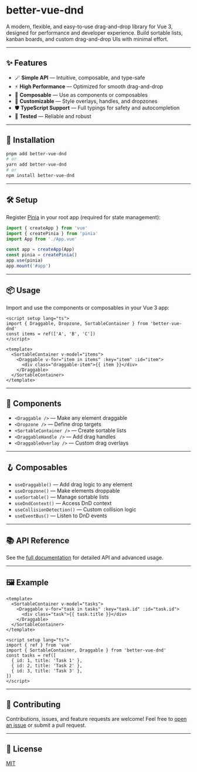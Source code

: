 # better-vue-dnd

A modern, flexible, and easy-to-use drag-and-drop library for Vue 3, designed for performance and developer experience. Build sortable lists, kanban boards, and custom drag-and-drop UIs with minimal effort.

---

## ✨ Features

- 🪄 **Simple API** — Intuitive, composable, and type-safe
- ⚡ **High Performance** — Optimized for smooth drag-and-drop
- 🧩 **Composable** — Use as components or composables
- 🎨 **Customizable** — Style overlays, handles, and dropzones
- 🛡️ **TypeScript Support** — Full typings for safety and autocompletion
- 🧪 **Tested** — Reliable and robust

---

## 🚀 Installation

```bash
pnpm add better-vue-dnd
# or
yarn add better-vue-dnd
# or
npm install better-vue-dnd
```

---

## 🛠️ Setup

Register [Pinia](https://pinia.vuejs.org/) in your root app (required for state management):

```js
import { createApp } from 'vue'
import { createPinia } from 'pinia'
import App from './App.vue'

const app = createApp(App)
const pinia = createPinia()
app.use(pinia)
app.mount('#app')
```

---

## 📦 Usage

Import and use the components or composables in your Vue 3 app:

```vue
<script setup lang="ts">
import { Draggable, Dropzone, SortableContainer } from 'better-vue-dnd'
const items = ref(['A', 'B', 'C'])
</script>

<template>
  <SortableContainer v-model="items">
    <Draggable v-for="item in items" :key="item" :id="item">
      <div class="draggable-item">{{ item }}</div>
    </Draggable>
  </SortableContainer>
</template>
```

---

## 🧩 Components

- `<Draggable />` — Make any element draggable
- `<Dropzone />` — Define drop targets
- `<SortableContainer />` — Create sortable lists
- `<DraggableHandle />` — Add drag handles
- `<DraggableOverlay />` — Custom drag overlays

---

## 🪝 Composables

- `useDraggable()` — Add drag logic to any element
- `useDropzone()` — Make elements droppable
- `useSortable()` — Manage sortable lists
- `useDndContext()` — Access DnD context
- `useCollisionDetection()` — Custom collision logic
- `useEventBus()` — Listen to DnD events

---

## 📚 API Reference

See the [full documentation](https://github.com/sdawidowich/better-vue-dnd#readme) for detailed API and advanced usage.

---

## 🖼️ Example

```vue
<template>
  <SortableContainer v-model="tasks">
    <Draggable v-for="task in tasks" :key="task.id" :id="task.id">
      <div class="task">{{ task.title }}</div>
    </Draggable>
  </SortableContainer>
</template>

<script setup lang="ts">
import { ref } from 'vue'
import { SortableContainer, Draggable } from 'better-vue-dnd'
const tasks = ref([
  { id: 1, title: 'Task 1' },
  { id: 2, title: 'Task 2' },
  { id: 3, title: 'Task 3' },
])
</script>
```

---

## 📝 Contributing

Contributions, issues, and feature requests are welcome! Feel free to [open an issue](https://github.com/sdawidowich/better-vue-dnd/issues) or submit a pull request.

---

## 📄 License

[MIT](./LICENSE)
